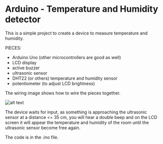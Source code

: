 # Arduino - Temperature and Humidity detector

This is a simple project to create a device to measure temperature and humidity.

PIECES:

- Arduino Uno (other microcontrollers are good as well)
- LCD display
- active buzzer
- ultrasonic sensor
- DHT22 (or others) temperature and humidity sensor
- potentiometer (to adjust LCD brightness)

The wiring image shows how to wire the pieces together. 

![alt text](https://github.com/pitbull36/ard_temp_humidity/blob/master/wiring_temp_hum_DHT22.png?raw=true)

The device waits for input, as something is approaching the ultrasonic sensor at a distance <= 35 cm,
you will hear a double beep and on the LCD screen it will appear the temperature and humidity of the room 
until the ultrasonic sensor become free again.

The code is in the .ino file.
